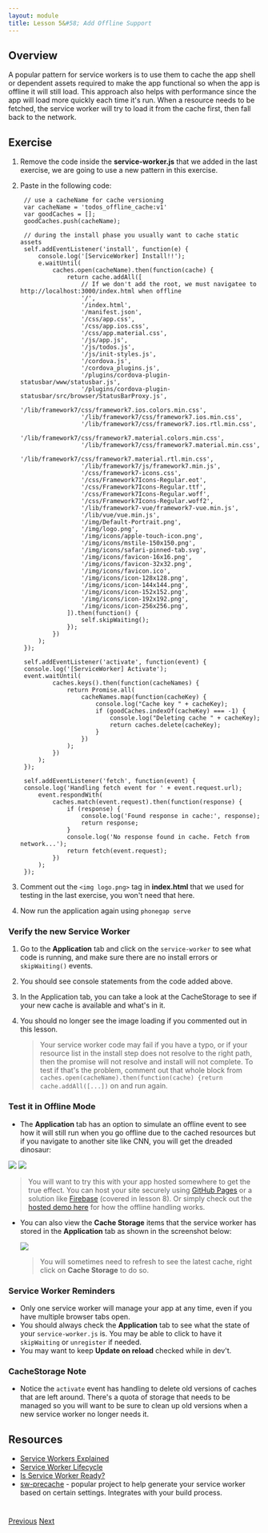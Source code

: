 ```yaml
---
layout: module
title: Lesson 5&#58; Add Offline Support
---
```

## Overview
A popular pattern for service workers is to use them to cache the app shell or dependent assets required to make the app functional so when the app is offline it will still load. This approach also helps with performance since the app will load more quickly each time it's run. When a resource needs to be fetched, the service worker will try to load it from the cache first, then fall back to the network.

## Exercise

1. Remove the code inside the **service-worker.js** that we added in the last exercise, we are going to use a new pattern in this exercise.
2. Paste in the following code:

        // use a cacheName for cache versioning
        var cacheName = 'todos_offline_cache:v1'
        var goodCaches = [];
        goodCaches.push(cacheName);

        // during the install phase you usually want to cache static assets
        self.addEventListener('install', function(e) {
            console.log('[ServiceWorker] Install!!');
            e.waitUntil(
                caches.open(cacheName).then(function(cache) {
                    return cache.addAll([
                        // If we don't add the root, we must navigatee to http://localhost:3000/index.html when offline
                        '/',  
                        '/index.html',
                        '/manifest.json',
                        '/css/app.css',
                        '/css/app.ios.css',
                        '/css/app.material.css',
                        '/js/app.js',
                        '/js/todos.js',
                        '/js/init-styles.js',
                        '/cordova.js',
                        '/cordova_plugins.js',
                        '/plugins/cordova-plugin-statusbar/www/statusbar.js',
                        '/plugins/cordova-plugin-statusbar/src/browser/StatusBarProxy.js',
                        '/lib/framework7/css/framework7.ios.colors.min.css',
                        '/lib/framework7/css/framework7.ios.min.css',
                        '/lib/framework7/css/framework7.ios.rtl.min.css',
                        '/lib/framework7/css/framework7.material.colors.min.css',
                        '/lib/framework7/css/framework7.material.min.css',
                        '/lib/framework7/css/framework7.material.rtl.min.css',
                        '/lib/framework7/js/framework7.min.js',
                        '/css/framework7-icons.css',
                        '/css/Framework7Icons-Regular.eot',
                        '/css/Framework7Icons-Regular.ttf',
                        '/css/Framework7Icons-Regular.woff',
                        '/css/Framework7Icons-Regular.woff2',
                        '/lib/framework7-vue/framework7-vue.min.js',
                        '/lib/vue/vue.min.js',
                        '/img/Default-Portrait.png',
                        '/img/logo.png',
                        '/img/icons/apple-touch-icon.png',
                        '/img/icons/mstile-150x150.png',
                        '/img/icons/safari-pinned-tab.svg',
                        '/img/icons/favicon-16x16.png',
                        '/img/icons/favicon-32x32.png',
                        '/img/icons/favicon.ico',
                        '/img/icons/icon-128x128.png',
                        '/img/icons/icon-144x144.png',
                        '/img/icons/icon-152x152.png',
                        '/img/icons/icon-192x192.png',
                        '/img/icons/icon-256x256.png',
                    ]).then(function() {
                        self.skipWaiting();
                    });
                })
            );
        });

        self.addEventListener('activate', function(event) {
        console.log('[ServiceWorker] Activate');
        event.waitUntil(
                caches.keys().then(function(cacheNames) {
                    return Promise.all(
                        cacheNames.map(function(cacheKey) {
                            console.log("Cache key " + cacheKey);
                            if (goodCaches.indexOf(cacheKey) === -1) {
                                console.log("Deleting cache " + cacheKey);
                                return caches.delete(cacheKey);
                            }
                        })
                    );
                })
            );
        });

        self.addEventListener('fetch', function(event) {
        console.log('Handling fetch event for ' + event.request.url);
            event.respondWith(
                caches.match(event.request).then(function(response) {
                    if (response) {
                        console.log('Found response in cache:', response);
                        return response;
                    }
                    console.log('No response found in cache. Fetch from network...');
                    return fetch(event.request);
                })
            );
        });

3. Comment out the `<img logo.png>` tag in **index.html** that we used for testing in the last exercise, you won't need that here.
4. Now run the application again using `phonegap serve`

### Verify the new Service Worker
1. Go to the **Application** tab and click on the `service-worker` to see what code is running, and make sure there are no install errors or `skipWaiting()` events.
2. You should see console statements from the code added above.
3. In the Application tab, you can take a look at the CacheStorage to see if your new cache is available and what's in it.
4. You should no longer see the image loading if you commented out in this lesson.

   >Your service worker code may fail if you have a typo, or if your resource list in the install step does not resolve to the right path, then the promise will not resolve and install will not complete. To test if that's the problem, comment out that whole block from `caches.open(cacheName).then(function(cache) {return cache.addAll([...])` on and run again. 

### Test it in Offline Mode

- The **Application** tab has an option to simulate an offline event to see how it will still run when you go offline due to the cached resources but if you navigate to another site like CNN, you will get the dreaded dinosaur:

 ![](images/web-running-offline.png)
 ![](images/cnn-offline.png)

 >You will want to try this with your app hosted somewhere to get the true effect. You can host your site securely using [GitHub Pages](https://pages.github.com/) or a solution like [Firebase](https://firebase.google.com/) (covered in lesson 8). Or simply check out the [hosted demo here](https://hollyschinsky.github.io/todos-app-pwa) for how the offline handling works.

- You can also view the **Cache Storage** items that the service worker has stored in the **Application** tab as shown in the screenshot below:

  ![](images/sw-cache.png)

  >You will sometimes need to refresh to see the latest cache, right click on **Cache Storage** to do so. 

### Service Worker Reminders
- Only one service worker will manage your app at any time, even if you have multiple browser tabs open. 
- You should always check the **Application** tab to see what the state of your `service-worker.js` is. You may be able to click to have it `skipWaiting` or `unregister` if needed. 
- You may want to keep **Update on reload** checked while in dev't. 

### CacheStorage Note
- Notice the `activate` event has handling to delete old versions of caches that are left around. There's a quota of storage that needs to be managed so you will want to be sure to clean up old versions when a new service worker no longer needs it. 

## Resources
- [Service Workers Explained](https://github.com/w3c/ServiceWorker/blob/master/explainer.md)
- [Service Worker Lifecycle](https://developers.google.com/web/fundamentals/instant-and-offline/service-worker/lifecycle)
- [Is Service Worker Ready?](https://jakearchibald.github.io/isserviceworkerready/)
- [sw-precache](https://github.com/GoogleChrome/sw-precache) - popular project to help generate your service worker based on certain settings. Integrates with your build process.

<div class="row" style="margin-top:40px;">
<div class="col-sm-12">
<a href="lesson4.html" class="btn btn-default"><i class="glyphicon glyphicon-chevron-left"></i> Previous</a>
<a href="lesson6.html" class="btn btn-default pull-right">Next <i class="glyphicon
glyphicon-chevron-right"></i></a>
</div>
</div>
